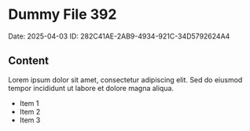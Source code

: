# Dummy File 392

Date: 2025-04-03
ID: 282C41AE-2AB9-4934-921C-34D5792624A4

## Content

Lorem ipsum dolor sit amet, consectetur adipiscing elit.
Sed do eiusmod tempor incididunt ut labore et dolore magna aliqua.

* Item 1
* Item 2
* Item 3

